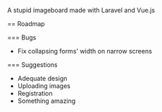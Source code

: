 A stupid imageboard made with Laravel and Vue.js

== Roadmap

=== Bugs

* Fix collapsing forms' width on narrow screens

=== Suggestions

* Adequate design
* Uploading images
* Registration
* Something amazing
